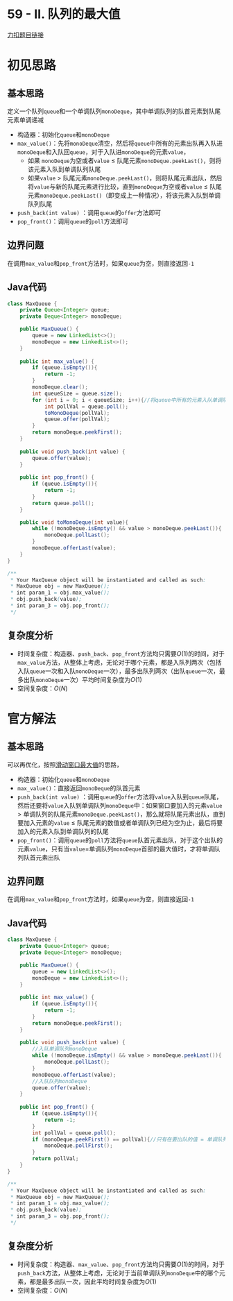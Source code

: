 # 59 - II. 队列的最大值

[力扣题目链接](https://leetcode-cn.com/problems/dui-lie-de-zui-da-zhi-lcof/)


# 初见思路

## 基本思路
定义一个队列`queue`和一个单调队列`monoDeque`，其中单调队列的队首元素到队尾元素单调递减

- 构造器：初始化`queue`和`monoDeque`
- `max_value()`：先将`monoDeque`清空，然后将`queue`中所有的元素出队再入队进`monoDeque`和入队回`queue`，对于入队进`monoDeque`的元素`value`，
	- 如果 `monoDeque`为空或者`value` $\le$ 队尾元素`monoDeque.peekLast()`，则将该元素入队到单调队列队尾
	- 如果`value` $>$ 队尾元素`monoDeque.peekLast()`，则将队尾元素出队，然后将`value`与新的队尾元素进行比较，直到`monoDeque`为空或者`value` $\le$ 队尾元素`monoDeque.peekLast()`（即变成上一种情况），将该元素入队到单调队列队尾
- `push_back(int value)` ：调用`queue`的`offer`方法即可
- `pop_front()`：调用`queue`的`poll`方法即可

## 边界问题

在调用`max_value`和`pop_front`方法时，如果`queue`为空，则直接返回`-1`


## Java代码
```java
class MaxQueue {
    private Queue<Integer> queue;
    private Deque<Integer> monoDeque;

    public MaxQueue() {
        queue = new LinkedList<>();
        monoDeque = new LinkedList<>();
    }
    
    public int max_value() {
        if (queue.isEmpty()){
            return -1;
        }
        monoDeque.clear();
        int queueSize = queue.size();
        for (int i = 0; i < queueSize; i++){//将queue中所有的元素入队单调队列
            int pollVal = queue.poll();
            toMonoDeque(pollVal);
            queue.offer(pollVal);
        }
        return monoDeque.peekFirst();
    }
    
    public void push_back(int value) {
        queue.offer(value);
    }
    
    public int pop_front() {
        if (queue.isEmpty()){
            return -1;
        }
        return queue.poll();
    }

    public void toMonoDeque(int value){
        while (!monoDeque.isEmpty() && value > monoDeque.peekLast()){
            monoDeque.pollLast();
        }
        monoDeque.offerLast(value);
    }
}

/**
 * Your MaxQueue object will be instantiated and called as such:
 * MaxQueue obj = new MaxQueue();
 * int param_1 = obj.max_value();
 * obj.push_back(value);
 * int param_3 = obj.pop_front();
 */
```

## 复杂度分析
- 时间复杂度：构造器、`push_back`、`pop_front`方法均只需要$O(1)$的时间，对于`max_value`方法，从整体上考虑，无论对于哪个元素，都是入队列两次（包括入队`queue`一次和入队`monoDeque`一次），最多出队列两次（出队`queue`一次，最多出队`monoDeque`一次）平均时间复杂度为$O(1)$
- 空间复杂度：$O(N)$

# 官方解法

## 基本思路

可以再优化，按照<a href="./0239. 滑动窗口最大值.md">滑动窗口最大值</a>的思路，

- 构造器：初始化`queue`和`monoDeque`
- `max_value()`：直接返回`monoDeque`的队首元素
- `push_back(int value)` ：调用`queue`的`offer`方法将`value`入队到`queue`队尾，然后还要将`value`入队到单调队列`monoDeque`中：如果窗口要加入的元素`value` $>$ 单调队列的队尾元素`monoDeque.peekLast()`，那么就将队尾元素出队，直到要加入元素的`value` $\le$ 队尾元素的数值或者单调队列已经为空为止，最后将要加入的元素入队到单调队列的队尾
- `pop_front()`：调用`queue`的`poll`方法将`queue`队首元素出队，对于这个出队的元素`value`，只有当`value`$=$单调队列`monoDeque`首部的最大值时，才将单调队列队首元素出队

## 边界问题

在调用`max_value`和`pop_front`方法时，如果`queue`为空，则直接返回`-1`

## Java代码
```java
class MaxQueue {
    private Queue<Integer> queue;
    private Deque<Integer> monoDeque;

    public MaxQueue() {
        queue = new LinkedList<>();
        monoDeque = new LinkedList<>();
    }
    
    public int max_value() {
        if (queue.isEmpty()){
            return -1;
        }
        return monoDeque.peekFirst();
    }
    
    public void push_back(int value) {
        //入队单调队列monoDeque
        while (!monoDeque.isEmpty() && value > monoDeque.peekLast()){
            monoDeque.pollLast();
        }
        monoDeque.offerLast(value);
        //入队队列monoDeque
        queue.offer(value);
    }
    
    public int pop_front() {
        if (queue.isEmpty()){
            return -1;
        }
        int pollVal = queue.poll();
        if (monoDeque.peekFirst() == pollVal){//只有在要出队的值 = 单调队列首部的最大值时，才将这个值出单调队列
            monoDeque.pollFirst();
        }
        return pollVal;
    }
}

/**
 * Your MaxQueue object will be instantiated and called as such:
 * MaxQueue obj = new MaxQueue();
 * int param_1 = obj.max_value();
 * obj.push_back(value);
 * int param_3 = obj.pop_front();
 */
```

## 复杂度分析
- 时间复杂度：构造器、`max_value`、`pop_front`方法均只需要$O(1)$的时间，对于`push_back`方法，从整体上考虑，无论对于当前单调队列`monoDeque`中的哪个元素，都是最多出队一次，因此平均时间复杂度为$O(1)$
- 空间复杂度：$O(N)$